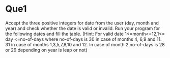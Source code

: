 # Que1

Accept the three positive integers for date from the user (day, month and year) and check whether the date is valid or invalid. Run your program for the following dates and fill the table. (Hint: For valid date 1<=month<=12,1<= day <=no-of-days where no-of-days is 30 in case of months 4, 6,9 and 11. 31 in case of months 1,3,5,7,8,10 and 12. In case of month 2 no-of-days is 28 or 29 depending on year is leap or not)
